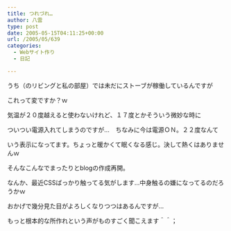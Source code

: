 ```yaml
---
title: つれづれ…
author: 八雲
type: post
date: 2005-05-15T04:11:25+00:00
url: /2005/05/639
categories:
  - Webサイト作り
  - 日記

---
```

うち（のリビングと私の部屋）では未だにストーブが稼働しているんですが
  
これって変ですか？ｗ
  
気温が２０度越えると使わないけれど、１７度とかそういう微妙な時に
  
ついつい電源入れてしまうのですが…　ちなみに今は電源ＯＮ。２２度なんて
  
いう表示になってます。ちょっと暖かくて眠くなる感じ。決して熱くはありませんｗ

そんなこんなでまったりとblogの作成再開。
  
なんか、最近CSSばっかり触ってる気がします…中身触るの嫌になってるのだろうかｗ
  
おかげで幾分見た目がよろしくなりつつはあるんですが…
  
もっと根本的な所作れという声がものすごく聞こえます＾＾；